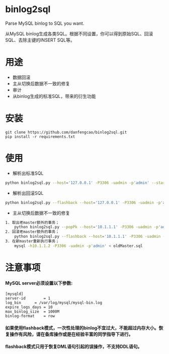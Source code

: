 binlog2sql
========================

Parse MySQL binlog to SQL you want.

从MySQL binlog生成各类SQL。根据不同设置，你可以得到原始SQL、回滚SQL、去除主键的INSERT SQL等。

用途
===========

* 数据回滚
* 主从切换后数据不一致的修复
* 审计
* 从binlog生成的标准SQL，带来的衍生功能


安装
==============

```
git clone https://github.com/danfengcao/binlog2sql.git
pip install -r requirements.txt
```

使用
=========

* 解析出标准SQL

```bash
python binlog2sql.py --host='127.0.0.1' -P3306 -uadmin -p'admin' --start-file='mysql-bin.000002'
```

* 解析出回滚SQL

```bash
python binlog2sql.py --flashback --host='127.0.0.1' -P3306 -uadmin -p'admin' --start-file='mysql-bin.000002' --start-pos=1240 --end-file='mysql-bin.000004' --end-pos=9620
```
* 主从切换后数据不一致的修复

```bash
1. 取出老master额外的事务；
    python binlog2sql.py --popPk --host='10.1.1.1' -P3306 -uadmin -p'admin' --start-file='mysql-bin.000002' --start-pos=1240 > oldMaster.sql
2. 回滚老master额外的事务；
    python binlog2sql.py --flashback --host='10.1.1.1' -P3306 -uadmin -p'admin' --start-file='mysql-bin.000002' --start-pos=1240 | mysql -h10.1.1.1 -P3306 -uadmin -p'admin'
3. 在新master重新执行事务；
    mysql -h10.1.1.2 -P3306 -uadmin -p'admin' < oldMaster.sql
```


注意事项
=========================

#### MySQL server必须设置以下参数:

    [mysqld]
    server-id		 = 1
    log_bin		 = /var/log/mysql/mysql-bin.log
    expire_logs_days = 10
    max_binlog_size  = 1000M
    binlog-format    = row

#### 如果使用flashback模式，一次性处理的binlog不宜过大，不能超过内存大小。恢复操作有风险，请在备库操作或是在经验丰富的同学指导下进行。

#### flashback模式只用于恢复DML语句引起的误操作，不支持DDL语句。







